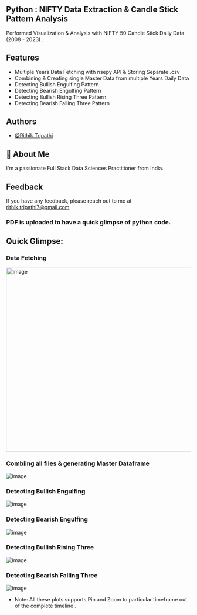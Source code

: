 ## Python : NIFTY Data Extraction & Candle Stick Pattern Analysis


Performed Visualization & Analysis with NIFTY 50 Candle Stick Daily Data (2008 - 2023) .


## Features

- Multiple Years Data Fetching with nsepy API & Storing Separate .csv
- Combining & Creating single Master Data from multiple Years Daily Data
- Detecting Bullish Engulfing Pattern
- Detecting Bearish Engulfing Pattern
- Detecting Bullish Rising Three Pattern
- Detecting Bearish Falling Three Pattern

## Authors

- [@Rithik Tripathi](https://github.com/RithikTripathi)


## 🚀 About Me
I'm a passionate Full Stack Data Sciences Practitioner from India.


## Feedback

If you have any feedback, please reach out to me at rithik.tripathi7@gmail.com


### PDF is uploaded to have a quick glimpse of python code.


## Quick Glimpse:

### Data Fetching
<img width="600" height = "500" alt="image" src= "https://user-images.githubusercontent.com/63400981/214357158-a0eeb99c-57e9-4730-ae94-8386141d6650.png">

### Combiing all files & generating Master Dataframe
<img  alt="image" src= "https://user-images.githubusercontent.com/63400981/214358223-aab2e1c7-a009-4760-a001-860b8449f775.png">

### Detecting Bullish Engulfing
<img  alt="image" src= "https://user-images.githubusercontent.com/63400981/216668466-602ffa21-d55b-4b8d-86bf-12188ca82376.png">

### Detecting Bearish Engulfing
<img  alt="image" src= "https://user-images.githubusercontent.com/63400981/216668814-e2d41b1d-08f6-4c88-a4d7-a8d4ff07e44e.png">

### Detecting Bullish Rising Three
<img  alt="image" src= "https://user-images.githubusercontent.com/63400981/216669139-c768e6da-a5ce-4044-b621-6b526dd97eea.png">

### Detecting Bearish Falling Three
<img  alt="image" src= "https://user-images.githubusercontent.com/63400981/216669288-f77ce4e7-ae48-4a19-8399-ebe620073927.png">

- Note: All these plots supports Pin and Zoom to particular timeframe out of the complete timeline .


